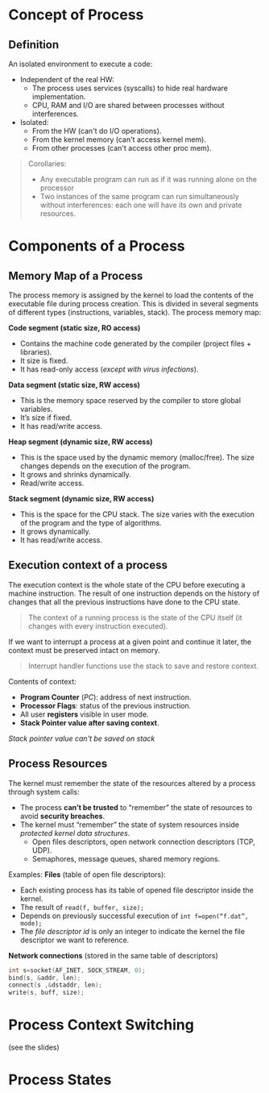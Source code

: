 # Concept of Process
## Definition
An isolated environment to execute a code:
- Independent of the real HW:
	- The process uses services (syscalls) to hide real hardware implementation.
	- CPU, RAM and I/O are shared between processes without interferences.
- Isolated:
	- From the HW (can't do I/O operations).
	- From the kernel memory (can't access kernel mem).
	- From other processes (can't access other proc mem).

>Corollaries:
> - Any executable program can run as if it was running alone on the processor
> - Two instances of the same program can run simultaneously without interferences: each one will have its own and private resources.

# Components of a Process
## Memory Map of a Process
The process memory is assigned by the kernel to load the contents of the executable file during process creation. This is divided in several segments of different types (instructions, variables, stack). The process memory map:

**Code segment (static size, RO access)**
- Contains the machine code generated by the compiler (project files + libraries). 
- It size is fixed.
- It has read-only access (*except with virus infections*).

**Data segment (static size, RW access)**
- This is the memory space reserved by the compiler to store global variables. 
- It’s size if fixed. 
- It has read/write access.

**Heap segment (dynamic size, RW access)**
- This is the space used by the dynamic memory (malloc/free). The size changes depends on the execution of the program. 
- It grows and shrinks dynamically. 
- Read/write access.

**Stack segment (dynamic size, RW access)**
- This is the space for the CPU stack. The size varies with the execution of the program and the type of algorithms. 
- It grows dynamically. 
- It has read/write access.

## Execution context of a process
The execution context is the whole state of the CPU before executing a machine instruction. The result of one instruction depends on the history of changes that all the previous instructions have done to the CPU state.
> The context of a running process is the state of the CPU itself (it changes with every instruction executed).

If we want to interrupt a process at a given point and continue it later, the context must be preserved intact on memory.
> Interrupt handler functions use the stack to save and restore context.

Contents of context:
- **Program Counter** (*PC*): address of next instruction.
- **Processor Flags**: status of the previous instruction.
- All user **registers** visible in user mode.
- **Stack Pointer value after saving context**.

*Stack pointer value can't be saved on stack*

## Process Resources
The kernel must remember the state of the resources altered by a process through system calls:
- The process **can’t be trusted** to “remember” the state of resources to avoid **security breaches**.
- The kernel must “remember” the state of system resources inside *protected kernel data structures*.
	- Open files descriptors, open network connection descriptors (TCP, UDP).
	- Semaphores, message queues, shared memory regions.

Examples:
**Files** (table of open file descriptors):
- Each existing process has its table of opened file descriptor inside the kernel.
- The result of `read(f, buffer, size);`
- Depends on previously successful execution of `int f=open(“f.dat”, mode);`
- The *file descriptor id* is only an integer to indicate the kernel the file descriptor we want to reference.

**Network connections** (stored in the same table of descriptors)
```C
int s=socket(AF_INET, SOCK_STREAM, 0);
bind(s, &addr, len);
connect(s ,&dstaddr, len);
write(s, buff, size);
```

# Process Context Switching
(see the slides)

# Process States
